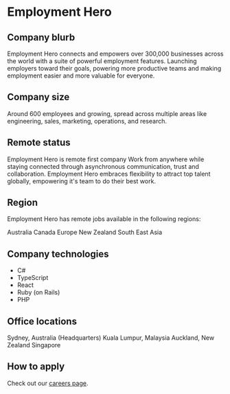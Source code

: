 # Employment Hero

## Company blurb

Employment Hero connects and empowers over 300,000 businesses across the world with a suite of powerful employment features. 
Launching employers toward their goals, powering more productive teams and making employment easier and more valuable for everyone.

## Company size

Around 600 employees and growing, spread across multiple areas like engineering, sales, marketing, operations, and research.

## Remote status

Employment Hero is remote first company
Work from anywhere while staying connected through asynchronous communication, trust and collaboration. 
Employment Hero embraces flexibility to attract top talent globally, empowering it's team to do their best work.

## Region

Employment Hero has remote jobs available in the following regions:

Australia
Canada
Europe
New Zealand
South East Asia

## Company technologies

- C#
- TypeScript
- React 
- Ruby (on Rails)
- PHP

## Office locations

Sydney, Australia (Headquarters)
Kuala Lumpur, Malaysia
Auckland, New Zealand
Singapore

## How to apply

Check out our [careers page](https://employmenthero.com/careers).
